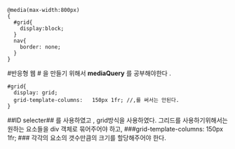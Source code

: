 ```
@media(max-width:800px)
{
  #grid{
    display:block;
  }
  nav{
    border: none;
  }
}
```
#반응형 웹 # 을 만들기 위해서 **mediaQuery** 를 공부해야한다 .

```
#grid{
  display: grid;
  grid-template-columns:   150px 1fr; //,를 써서는 안된다.
}
```

##ID selecter## 를 사용하였고 , 
grid방식을 사용하였다. 그리드를 사용하기위해서는 원하는 요소들을 div 객체로 묶어주어야 하고,
###grid-template-columns:   150px 1fr; ### 각각의 요소의 갯수만큼의 크기를 할당해주어야 한다.
